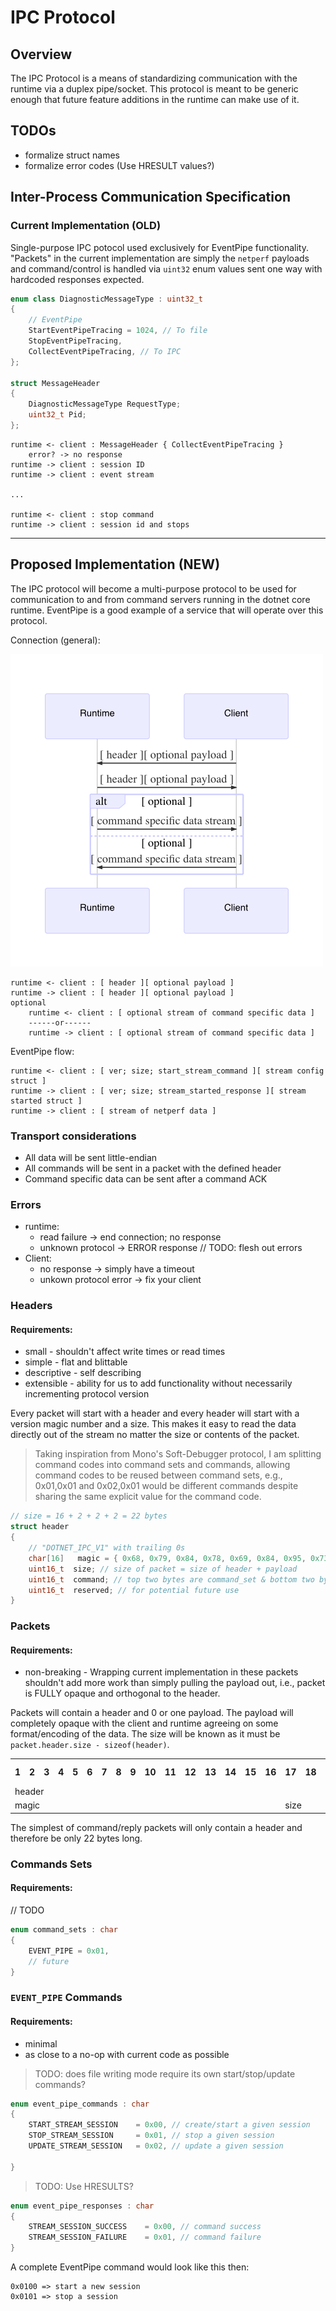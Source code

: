 # IPC Protocol

## Overview

The IPC Protocol is a means of standardizing communication with the runtime via a duplex pipe/socket.  This protocol is meant to be generic enough that future feature additions in the runtime can make use of it.

## TODOs
* formalize struct names
* formalize error codes (Use HRESULT values?)

## Inter-Process Communication Specification

### Current Implementation (OLD)

Single-purpose IPC potocol used exclusively for EventPipe functionality.  "Packets" in the current implementation are simply the `netperf` payloads and command/control is handled via `uint32` enum values sent one way with hardcoded responses expected.

```c++
enum class DiagnosticMessageType : uint32_t
{
    // EventPipe
    StartEventPipeTracing = 1024, // To file
    StopEventPipeTracing,
    CollectEventPipeTracing, // To IPC
};

struct MessageHeader
{
    DiagnosticMessageType RequestType;
    uint32_t Pid;
};
```

```
runtime <- client : MessageHeader { CollectEventPipeTracing }
    error? -> no response
runtime -> client : session ID 
runtime -> client : event stream

...

runtime <- client : stop command
runtime -> client : session id and stops
```
-----

## Proposed Implementation (NEW)

The IPC protocol will become a multi-purpose protocol to be used for communication to and from command servers running in the dotnet core runtime.  EventPipe is a good example of a service that will operate over this protocol.

Connection (general):

![](ipc-protocOl-genericflow.png)

```
runtime <- client : [ header ][ optional payload ]
runtime -> client : [ header ][ optional payload ]
optional
    runtime <- client : [ optional stream of command specific data ]
    ------or------
    runtime -> client : [ optional stream of command specific data ]
```

EventPipe flow:
```
runtime <- client : [ ver; size; start_stream_command ][ stream config struct ]
runtime -> client : [ ver; size; stream_started_response ][ stream started struct ]
runtime -> client : [ stream of netperf data ]
```

### Transport considerations

* All data will be sent little-endian
* All commands will be sent in a packet with the defined header
* Command specific data can be sent after a command ACK


### Errors
* runtime: 
  * read failure -> end connection; no response
  * unknown protocol -> ERROR response // TODO: flesh out errors
* Client:
  * no response -> simply have a timeout
  * unkown protocol error -> fix your client

### Headers

#### Requirements:
* small - shouldn't affect write times or read times
* simple - flat and blittable
* descriptive - self describing
* extensible - ability for us to add functionality without necessarily incrementing protocol version

Every packet will start with a header and every header will start with a version magic number and a size.  This makes it easy to read the data directly out of the stream no matter the size or contents of the packet.

> Taking inspiration from Mono's Soft-Debugger protocol, I am splitting command codes into command sets and commands, allowing command codes to be reused between command sets, e.g., 0x01,0x01 and 0x02,0x01 would be different commands despite sharing the same explicit value for the command code.

```c
// size = 16 + 2 + 2 + 2 = 22 bytes
struct header
{
    // "DOTNET_IPC_V1" with trailing 0s
    char[16]   magic = { 0x68, 0x79, 0x84, 0x78, 0x69, 0x84, 0x95, 0x73, 0x80, 0x67, 0x95, 0x86, 0x49, 0x00, 0x00, 0x00 };
    uint16_t  size; // size of packet = size of header + payload
    uint16_t  command; // top two bytes are command_set & bottom two bytes are command_id
    uint16_t  reserved; // for potential future use
}
```

### Packets

#### Requirements:
* non-breaking - Wrapping current implementation in these packets shouldn't add more work than simply pulling the payload out, i.e., packet is FULLY opaque and orthogonal to the header.

Packets will contain a header and 0 or one payload.  The payload will completely opaque with the client and runtime agreeing on some format/encoding of the data.  The size will be known as it must be `packet.header.size - sizeof(header)`.

<table>
  <tr>
    <th>1</th>
    <th>2</th>
    <th>3</th>
    <th>4</th>
    <th>5</th>
    <th>6</th>
    <th>7</th>
    <th>8</th>
    <th>9</th>
    <th>10</th>
    <th>11</th>
    <th>12</th>
    <th>13</th>
    <th>14</th>
    <th>15</th>
    <th>16</th>
    <th>17</th>
    <th>18</th>
    <th>19</th>
    <th>20</th>
    <th>21</th>
    <th>22</th>
    <th>23</th>
    <th>24</th>
    <th>25</th>
    <th>26</th>
    <th>...</th>
    <th>size - 1 </th>
    <th>size</th>
  </tr>
  <tr>
    <td colspan="22">header</td>
    <td colspan="7">payload</td>
  </tr>
  <tr>
    <td colspan="16">magic</td>
    <td colspan="2">size</td>
    <td colspan="2">command</td>
    <td colspan="2">reserved</td>
    <td colspan="7">payload</td>
  </tr>
</table>

The simplest of command/reply packets will only contain a header and therefore be only 22 bytes long.

### Commands Sets

#### Requirements:
// TODO

```c
enum command_sets : char
{
    EVENT_PIPE = 0x01,
    // future
}
```

### `EVENT_PIPE` Commands

#### Requirements:
* minimal
* as close to a no-op with current code as possible

> TODO: does file writing mode require its own start/stop/update commands?

```c
enum event_pipe_commands : char
{
    START_STREAM_SESSION    = 0x00, // create/start a given session
    STOP_STREAM_SESSION     = 0x01, // stop a given session
    UPDATE_STREAM_SESSION   = 0x02, // update a given session
    
}
```

> TODO: Use HRESULTS?

```c
enum event_pipe_responses : char
{
    STREAM_SESSION_SUCCESS    = 0x00, // command success
    STREAM_SESSION_FAILURE    = 0x01, // command failure
}
```

A complete EventPipe command would look like this then:
```
0x0100 => start a new session
0x0101 => stop a session
```